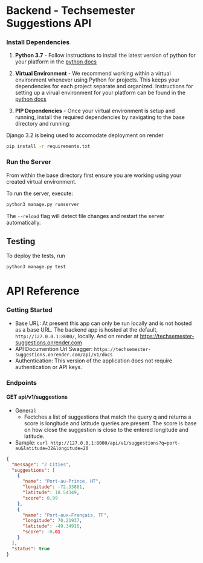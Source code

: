 # Backend - Techsemester Suggestions API

### Install Dependencies

1. **Python 3.7** - Follow instructions to install the latest version of python for your platform in the [python docs](https://docs.python.org/3/using/unix.html#getting-and-installing-the-latest-version-of-python)

2. **Virtual Environment** - We recommend working within a virtual environment whenever using Python for projects. This keeps your dependencies for each project separate and organized. Instructions for setting up a virual environment for your platform can be found in the [python docs](https://packaging.python.org/guides/installing-using-pip-and-virtual-environments/)

3. **PIP Dependencies** - Once your virtual environment is setup and running, install the required dependencies by navigating to the base directory and running:

Django 3.2 is being used to accomodate deployment on render

```bash
pip install -r requirements.txt
```

### Run the Server

From within the base directory first ensure you are working using your created virtual environment.

To run the server, execute:

```bash
python3 manage.py runserver
```

The `--reload` flag will detect file changes and restart the server automatically.

## Testing

To deploy the tests, run

```bash
python3 manage.py test
```

# API Reference

### Getting Started

- Base URL: At present this app can only be run locally and is not hosted as a base URL. The backend app is hosted at the default, `http://127.0.0.1:8000/`, locally. And on render at https://techsemester-suggestions.onrender.com
- API Documention Url Swagger: `https://techsemester-suggestions.onrender.com/api/v1/docs`
- Authentication: This version of the application does not require authentication or API keys.

### Endpoints

#### GET api/v1/suggestions

- General:
  - Fectches a list of suggestions that match the query q and returns a score is longitude and latitude queries are present. The score is base on how close the suggestion is close to the entered longitude and latitude.
- Sample: `curl http://127.0.0.1:8000/api/v1/suggestions?q=port-au&latitude=32&longitude=20`

```json
{
  "message": "2 Cities",
  "suggestions": [
    {
      "name": "Port-au-Prince, HT",
      "longitude": -72.33881,
      "latitude": 18.54349,
      "score": 0.99
    },
    {
      "name": "Port-aux-Français, TF",
      "longitude": 70.21937,
      "latitude": -49.34916,
      "score": -0.01
    }
  ],
  "status": true
}
```
